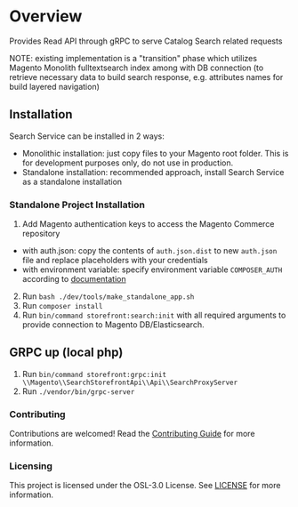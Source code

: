 # Overview
Provides Read API through gRPC to serve Catalog Search related requests

NOTE: existing implementation is a "transition" phase which utilizes Magento Monolith fulltextsearch index among with DB connection (to retrieve necessary data to build search response, e.g. attributes names for build layered navigation)

## Installation
Search Service can be installed in 2 ways:
 - Monolithic installation: just copy files to your Magento root folder. This is for development purposes only, do not use in production. 
 - Standalone installation: recommended approach, install Search Service as a standalone installation 

### Standalone Project Installation
1. Add Magento authentication keys to access the Magento Commerce repository 
* with auth.json: copy the contents of `auth.json.dist` to new `auth.json` file and replace placeholders with your credentials  
* with environment variable: specify environment variable `COMPOSER_AUTH` according to [documentation](https://getcomposer.org/doc/03-cli.md#composer-auth)
2. Run `bash ./dev/tools/make_standalone_app.sh`
3. Run `composer install`
4. Run `bin/command storefront:search:init` with all required arguments to provide connection to Magento DB/Elasticsearch.

## GRPC up (local php)
1. Run `bin/command storefront:grpc:init \\Magento\\SearchStorefrontApi\\Api\\SearchProxyServer`
2. Run `./vendor/bin/grpc-server`

### Contributing
Contributions are welcomed! Read the [Contributing Guide](./CONTRIBUTING.md) for more information.

### Licensing
This project is licensed under the OSL-3.0 License. See [LICENSE](./LICENSE.md) for more information.
